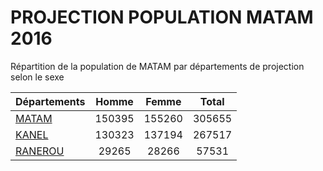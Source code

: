 # PROJECTION POPULATION MATAM 2016
	
Répartition de la population de MATAM par départements de projection selon le sexe
	
| Départements  | Homme | Femme | Total |
| --------- |:-----:|:-----:|:-----:|
| [MATAM](MATAM) | 150395 | 155260 | 305655 |
| [KANEL](KANEL) | 130323 | 137194 | 267517 |
| [RANEROU](RANEROU) | 29265 | 28266 | 57531 |
